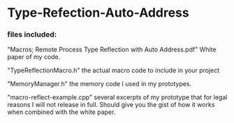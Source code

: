 # Type-Refection-Auto-Address

### files included:

"Macros; Remote Process Type Reflection with Auto Address.pdf" White paper of my code.

"TypeReflectionMacro.h" the actual macro code to include in your project

"MemoryManager.h" the memory code I used in my prototypes.

"macro-reflect-example.cpp" several excerpts of my prototype that for legal reasons I will not release in full. Should give you the gist of how it works when combined with the white paper.
